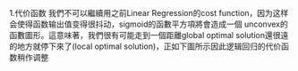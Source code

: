 1.代价函数
我們不可以繼續用之前Linear Regression的cost function，因为这样会使得函数输出值变得很抖动，sigmoid的函數平方項將會造成一個 unconvex的函數圖形。這意味著，我們很有可能走到一個距離global optimal solution還很遠的地方就停下來了(local optimal solution)，正如下圖所示因此逻辑回归的代价函数稍作调整


